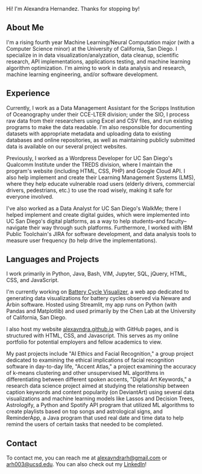 Hi! I'm Alexandra Hernandez. Thanks for stopping by!
## About Me
I'm a rising fourth year Machine Learning/Neural Computation major (with a Computer Science minor) at the University of California, San Diego. I specialize in in data visualization/analyzation, data cleanup, scientific research, API implementations, applications testing, and machine learning algorithm optimization. I'm aiming to work in data analysis and research, machine learning engineering, and/or software development.

## Experience
Currently, I work as a Data Management Assistant for the Scripps Institution of Oceanography under their CCE-LTER division; under the SIO, I process raw data from their researchers using Excel and CSV files, and run existing programs to make the data readable. I'm also responsible for documenting datasets with appropriate metadata and uploading data to existing databases and online repositories, as well as maintaining publicly submitted data is available on our several project websites.

Previously, I worked as a Wordpress Developer for UC San Diego's Qualcomm Institute under the TREDS division, where I maintain the program's website (including HTML, CSS, PHP) and Google Cloud API. I also help implement and create their Learning Management Systems (LMS), where they help educate vulnerable road users (elderly drivers, commercial drivers, pedestrians, etc.) to use the road wisely, making it safe for everyone involved.

I've also worked as a Data Analyst for UC San Diego's WalkMe; there I helped implement and create digital guides, which were implemented into UC San Diego's digital platforms, as a way to help students–and faculty–navigate their way through such platforms. Furthermore, I worked with IBM Public Toolchain's JIRA for software development, and data analysis tools to measure user frequency (to help drive the implementations). 

## Languages and Projects
I work primarily in Python, Java, Bash, VIM, Jupyter, SQL, jQuery, HTML, CSS, and JavaScript.

I'm currently working on [Battery Cycle Visualizer](https://battery-cycle-visualizer.streamlit.app), a web app dedicated to generating data visualizations for battery cycles observed via Neware and Arbin software. Hosted using Streamlit, my app runs on Python (with Pandas and Matplotlib) and used primarily by the Chen Lab at the University of California, San Diego. 

I also host my website [alexavndra.github.io](https://alexavndra.github.io) with GitHub pages, and is structured with HTML, CSS, and Javascript. This serves as my online portfolio for potential employers and fellow academics to view.

My past projects include "AI Ethics and Facial Recognition," a group project dedicated to examining the ethical implications of facial recognition software in day-to-day life, "Accent Atlas," a project examining the accuracy of k-means clustering and other unsupervised ML algorithms in differentiating between different spoken accents, "Digital Art Keywords," a research data science project aimed at studying the relationship between caption keywords and content popularity (on DeviantArt) using several data visualizations and machine learning models like Lassos and Decision Trees, Astrologify, a Python and Spotify API program that utilized ML algorithms to create playlists based on top songs and astrological signs, and ReminderApp, a Java program that used real date and time data to help remind the users of certain tasks that needed to be completed.

## Contact
To contact me, you can reach me at [alexavndrarh@gmail.com](mailto:alexavndrarh@gmail.com) or [arh003@ucsd.edu](mailto:arh003@ucsd.edu). You can also check out my [LinkedIn](https://linkedin.com/in/alexavndrarh)!
